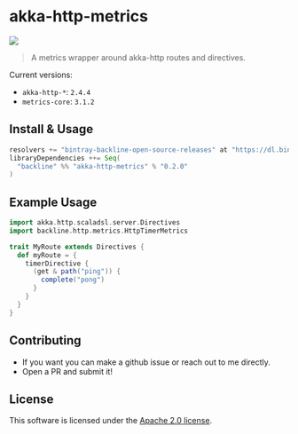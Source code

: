 # akka-http-metrics

![](https://api.travis-ci.org/Backline/akka-http-metrics.svg)

> A metrics wrapper around akka-http routes and directives.

Current versions:

- `akka-http-*`: `2.4.4`
- `metrics-core`: `3.1.2`

## Install & Usage

```scala
resolvers += "bintray-backline-open-source-releases" at "https://dl.bintray.com/backline/open-source"
libraryDependencies ++= Seq(
  "backline" %% "akka-http-metrics" % "0.2.0"
)
```

## Example Usage

```scala
import akka.http.scaladsl.server.Directives
import backline.http.metrics.HttpTimerMetrics

trait MyRoute extends Directives {
  def myRoute = {
    timerDirective {
      (get & path("ping")) {
        complete("pong")
      }
    }
  }
}
```

## Contributing

- If you want you can make a github issue or reach out to me directly.
- Open a PR and submit it!

## License

This software is licensed under the [Apache 2.0 license](LICENSE).
